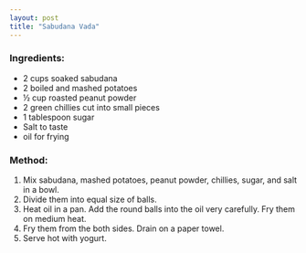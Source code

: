 ```yaml
---
layout: post
title: "Sabudana Vada"
---
```




### Ingredients: 
* 2 cups soaked sabudana
* 2 boiled and mashed potatoes
* ½ cup roasted peanut powder
* 2 green chillies cut into small pieces
* 1 tablespoon sugar
* Salt to taste
* oil for frying

### Method:
1. Mix sabudana, mashed potatoes, peanut powder, chillies, sugar, and salt in a bowl. 
2. Divide them into equal size of balls.  
3. Heat oil in a pan. Add the round balls into the oil very carefully. Fry them on medium heat. 
4. Fry them from the both sides. Drain on a paper towel. 
5. Serve hot with yogurt.